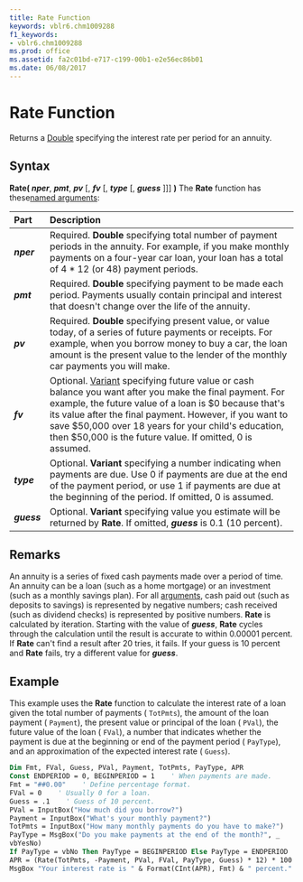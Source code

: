 ```yaml
---
title: Rate Function
keywords: vblr6.chm1009288
f1_keywords:
- vblr6.chm1009288
ms.prod: office
ms.assetid: fa2c01bd-e717-c199-00b1-e2e56ec86b01
ms.date: 06/08/2017
---
```



# Rate Function



Returns a [Double](../../Glossary/vbe-glossary.md#double-data-type) specifying the interest rate per period for an annuity.

## Syntax

**Rate( _nper_**, **_pmt_**, **_pv_** [, **_fv_** [, **_type_** [, **_guess_** ]]] **)**
The  **Rate** function has these[named arguments](../../Glossary/vbe-glossary.md#named-argument):


|**Part**|**Description**|
|:-----|:-----|
|**_nper_**|Required.  **Double** specifying total number of payment periods in the annuity. For example, if you make monthly payments on a four-year car loan, your loan has a total of 4 * 12 (or 48) payment periods.|
|**_pmt_**|Required.  **Double** specifying payment to be made each period. Payments usually contain principal and interest that doesn't change over the life of the annuity.|
|**_pv_**|Required.  **Double** specifying present value, or value today, of a series of future payments or receipts. For example, when you borrow money to buy a car, the loan amount is the present value to the lender of the monthly car payments you will make.|
|**_fv_**|Optional. [Variant](../../Glossary/vbe-glossary.md#variant-data-type) specifying future value or cash balance you want after you make the final payment. For example, the future value of a loan is $0 because that's its value after the final payment. However, if you want to save $50,000 over 18 years for your child's education, then $50,000 is the future value. If omitted, 0 is assumed.|
|**_type_**|Optional.  **Variant** specifying a number indicating when payments are due. Use 0 if payments are due at the end of the payment period, or use 1 if payments are due at the beginning of the period. If omitted, 0 is assumed.|
|**_guess_**|Optional.  **Variant** specifying value you estimate will be returned by **Rate**. If omitted, **_guess_** is 0.1 (10 percent).|

## Remarks

An annuity is a series of fixed cash payments made over a period of time. An annuity can be a loan (such as a home mortgage) or an investment (such as a monthly savings plan).
For all [arguments](../../Glossary/vbe-glossary.md#argument), cash paid out (such as deposits to savings) is represented by negative numbers; cash received (such as dividend checks) is represented by positive numbers.
 **Rate** is calculated by iteration. Starting with the value of **_guess_**, **Rate** cycles through the calculation until the result is accurate to within 0.00001 percent. If **Rate** can't find a result after 20 tries, it fails. If your guess is 10 percent and **Rate** fails, try a different value for **_guess_**.

## Example

This example uses the  **Rate** function to calculate the interest rate of a loan given the total number of payments ( `TotPmts`), the amount of the loan payment ( `Payment`), the present value or principal of the loan ( `PVal`), the future value of the loan ( `FVal`), a number that indicates whether the payment is due at the beginning or end of the payment period ( `PayType`), and an approximation of the expected interest rate ( `Guess`).


```vb
Dim Fmt, FVal, Guess, PVal, Payment, TotPmts, PayType, APR
Const ENDPERIOD = 0, BEGINPERIOD = 1    ' When payments are made.
Fmt = "##0.00"    ' Define percentage format.
FVal = 0    ' Usually 0 for a loan.
Guess = .1    ' Guess of 10 percent.
PVal = InputBox("How much did you borrow?")
Payment = InputBox("What's your monthly payment?")
TotPmts = InputBox("How many monthly payments do you have to make?")
PayType = MsgBox("Do you make payments at the end of the month?", _
vbYesNo)
If PayType = vbNo Then PayType = BEGINPERIOD Else PayType = ENDPERIOD
APR = (Rate(TotPmts, -Payment, PVal, FVal, PayType, Guess) * 12) * 100
MsgBox "Your interest rate is " & Format(CInt(APR), Fmt) & " percent."

```


